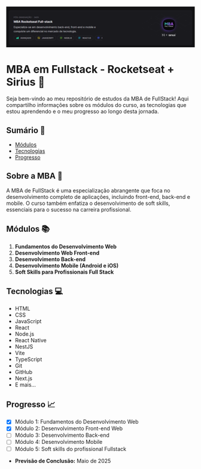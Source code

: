 ![image](https://raw.githubusercontent.com/RodrigoAngeloValentini/mba-fullstack-rocketseat/refs/heads/main/assets/topo.png)

# MBA em Fullstack - Rocketseat + Sirius 🚀

Seja bem-vindo ao meu repositório de estudos da MBA de FullStack! Aqui compartilho informações sobre os módulos do curso, as tecnologias que estou aprendendo e o meu progresso ao longo desta jornada.

## Sumário 📜

- [Módulos](#módulos)
- [Tecnologias](#tecnologias)
- [Progresso](#progresso)

## Sobre a MBA 📝

A MBA de FullStack é uma especialização abrangente que foca no desenvolvimento completo de aplicações, incluindo front-end, back-end e mobile. O curso também enfatiza o desenvolvimento de soft skills, essenciais para o sucesso na carreira profissional.

## Módulos 📚

1. **Fundamentos do Desenvolvimento Web**
2. **Desenvolvimento Web Front-end**
3. **Desenvolvimento Back-end**
4. **Desenvolvimento Mobile (Android e iOS)**
5. **Soft Skills para Profissionais Full Stack**

## Tecnologias 💻

- HTML
- CSS
- JavaScript
- React
- Node.js
- React Native
- NestJS
- Vite
- TypeScript
- Git
- GitHub
- Next.js
- E mais...

## Progresso 📈

- [x] Módulo 1: Fundamentos do Desenvolvimento Web
- [x] Módulo 2: Desenvolvimento Front-end Web
- [ ] Módulo 3: Desenvolvimento Back-end
- [ ] Módulo 4: Desenvolvimento Mobile
- [ ] Módulo 5: Soft skills do profissional Fullstack
- **Previsão de Conclusão:** Maio de 2025
